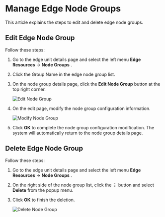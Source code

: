 # Manage Edge Node Groups

This article explains the steps to edit and delete edge node groups.

## Edit Edge Node Group

Follow these steps:

1. Go to the edge unit details page and select the left menu __Edge Resources__ -> __Node Groups__ .

2. Click the Group Name in the edge node group list.

3. On the node group details page, click the __Edit Node Group__ button at the top right corner.

    ![Edit Node Group](https://docs.daocloud.io/daocloud-docs-images/docs/en/docs/kant/user-guide/images/manage-group-01.png)

4. On the edit page, modify the node group configuration information.

    ![Modify Node Group](https://docs.daocloud.io/daocloud-docs-images/docs/en/docs/kant/user-guide/images/manage-group-02.png)

5. Click __OK__ to complete the node group configuration modification. The system will automatically return to the node group details page.

## Delete Edge Node Group

Follow these steps:

1. Go to the edge unit details page and select the left menu __Edge Resources__ -> __Node Groups__ .

2. On the right side of the node group list, click the __⋮__ button and select __Delete__ from the popup menu.

3. Click __OK__ to finish the deletion.

    ![Delete Node Group](https://docs.daocloud.io/daocloud-docs-images/docs/en/docs/kant/user-guide/images/manage-group-03.png)
